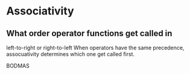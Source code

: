 # Associativity
## What order operator functions get called in
left-to-right or right-to-left
When operators have the same precedence, assocuativity 
determines which one get called first. 

BODMAS